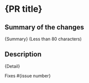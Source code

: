 # {PR title}

## Summary of the changes

{Summary} (Less than 80 characters)

## Description

{Detail}

Fixes #{issue number}

